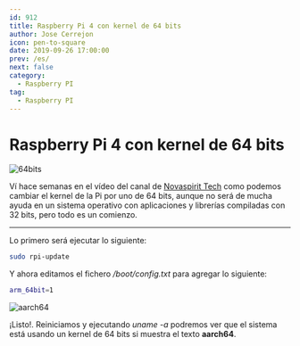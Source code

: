 ```yaml
---
id: 912
title: Raspberry Pi 4 con kernel de 64 bits
author: Jose Cerrejon
icon: pen-to-square
date: 2019-09-26 17:00:00
prev: /es/
next: false
category:
  - Raspberry PI
tag:
  - Raspberry PI
---
```


# Raspberry Pi 4 con kernel de 64 bits

![64bits](/images/2019/09/64bits.png)


Ví hace semanas en el vídeo del canal de [Novaspirit Tech](https://www.youtube.com/watch?v=4su3nr68iX8) como podemos cambiar el kernel de la Pi por uno de 64 bits, aunque no será de mucha ayuda en un sistema operativo con aplicaciones y librerías compiladas con 32 bits, pero todo es un comienzo.

- - -
Lo primero será ejecutar lo siguiente:

```bash
sudo rpi-update
```

Y ahora editamos el fichero */boot/config.txt* para agregar lo siguiente:

```bash
arm_64bit=1
```

![aarch64](/images/2019/09/aarch64.png)

¡Listo!. Reiniciamos y ejecutando *uname -a* podremos ver que el sistema está usando un kernel de 64 bits si muestra el texto **aarch64**.